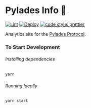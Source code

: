 # Pylades Info 💂

[![Lint](https://github.com/pylades/pylades-info/workflows/Lint/badge.svg)](https://github.com/pylades/pylades-info/actions?query=workflow%3ALint)
[![Deploy](https://github.com/pylades/pylades-info/workflows/Deploy/badge.svg)](https://github.com/pylades/pylades-info/actions?query=workflow%3ADeploy)
[![code style: prettier](https://img.shields.io/badge/code_style-prettier-ff69b4.svg?style=flat-square)](https://github.com/prettier/prettier)

Analytics site for the [Pylades Protocol](https://pylades.finance).

### To Start Development

###### Installing dependencies

```bash
yarn
```

###### Running locally

```bash
yarn start
```
